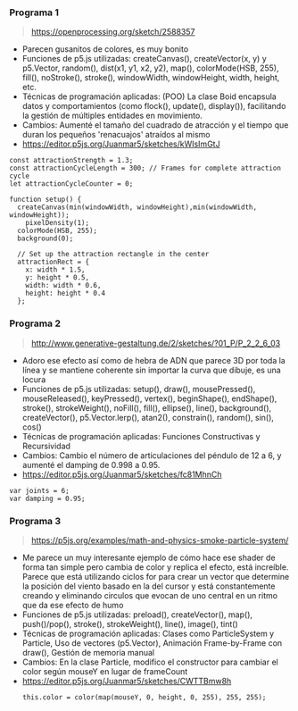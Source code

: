 ### Programa 1


> https://openprocessing.org/sketch/2588357
- Parecen gusanitos de colores, es muy bonito
- Funciones de p5.js utilizadas: createCanvas(), createVector(x, y) y p5.Vector, random(), dist(x1, y1, x2, y2), map(), colorMode(HSB, 255), fill(), noStroke(), stroke(), windowWidth, windowHeight, width, height, etc.
- Técnicas de programación aplicadas: (POO) La clase Boid encapsula datos y comportamientos (como flock(), update(), display()), facilitando la gestión de múltiples entidades en movimiento.
- Cambios: Aumenté el tamaño del cuadrado de atracción y el tiempo que duran los pequeños 'renacuajos' atraídos al mismo
- https://editor.p5js.org/Juanmar5/sketches/kWIsImGtJ
``` p5
const attractionStrength = 1.3;
const attractionCycleLength = 300; // Frames for complete attraction cycle
let attractionCycleCounter = 0;

function setup() {
  createCanvas(min(windowWidth, windowHeight),min(windowWidth, windowHeight));
	pixelDensity(1);
  colorMode(HSB, 255);
  background(0);
  
  // Set up the attraction rectangle in the center
  attractionRect = {
    x: width * 1.5,
    y: height * 0.5,
    width: width * 0.6,
    height: height * 0.4
  };
```




### Programa 2
> http://www.generative-gestaltung.de/2/sketches/?01_P/P_2_2_6_03
- Adoro ese efecto así como de hebra de ADN que parece 3D por toda la línea y se mantiene coherente sin importar la curva que dibuje, es una locura
- Funciones de p5.js utilizadas: setup(), draw(), mousePressed(), mouseReleased(), keyPressed(), vertex(), beginShape(), endShape(), stroke(), strokeWeight(), noFill(), fill(), ellipse(), line(), background(), createVector(), p5.Vector.lerp(), atan2(), constrain(), random(), sin(), cos()
- Técnicas de programación aplicadas: Funciones Constructivas y Recursividad
- Cambios: Cambio el número de articulaciones del péndulo de 12 a 6, y aumenté el damping de 0.998 a 0.95.
- https://editor.p5js.org/Juanmar5/sketches/fc81MhnCh
``` p5
var joints = 6;
var damping = 0.95;
```



### Programa 3
> https://p5js.org/examples/math-and-physics-smoke-particle-system/
- Me parece un muy interesante ejemplo de cómo hace ese shader de forma tan simple pero cambia de color y replica el efecto, está increíble. 
Parece que está utilizando ciclos for para crear un vector que determine la posición del viento basado en la del cursor y está constantemente creando y eliminando circulos que evocan de uno central 
en un ritmo que da ese efecto de humo
- Funciones de p5.js utilizadas: preload(), createVector(), map(), push()/pop(), stroke(), strokeWeight(), line(), image(), tint()
- Técnicas de programación aplicadas: Clases como ParticleSystem y Particle, Uso de vectores (p5.Vector), Animación Frame-by-Frame con draw(), Gestión de memoria manual
- Cambios: En la clase Particle, modifico el constructor para cambiar el color según mouseY en lugar de frameCount
- https://editor.p5js.org/Juanmar5/sketches/CWTTBmw8h
  ``` p5
  this.color = color(map(mouseY, 0, height, 0, 255), 255, 255);
  ```





